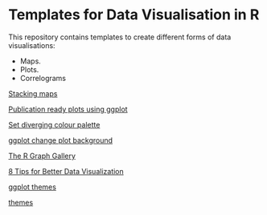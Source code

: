 # Templates for Data Visualisation in R

This repository contains templates to create different forms of data visualisations:

* Maps. 
* Plots. 
* Correlograms  

[Stacking maps](https://urbandemographics.blogspot.com/2016/04/creating-tilted-and-stacked-maps-in-r.html)

[Publication ready plots using ggplot](http://www.sthda.com/english/articles/24-ggpubr-publication-ready-plots/81-ggplot2-easy-way-to-mix-multiple-graphs-on-the-same-page/)

[Set diverging colour palette](https://ggplot2.tidyverse.org/reference/scale_gradient.html)

[ggplot change plot background](https://ggplot2.tidyverse.org/reference/aes_colour_fill_alpha.html)

[The R Graph Gallery](https://www.r-graph-gallery.com/line-chart-dual-Y-axis-ggplot2.html)

[8 Tips for Better Data Visualization](https://towardsdatascience.com/8-tips-for-better-data-visualization-2f7118e8a9f4)

[ggplot themes](https://ggplot2.tidyverse.org/reference/ggtheme.html)

[themes](https://yutannihilation.github.io/allYourFigureAreBelongToUs/ggthemes/)
